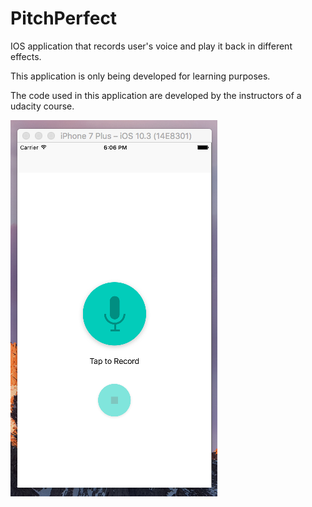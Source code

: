 # PitchPerfect
IOS application that records user's voice and play it back in different effects.

This application is only being developed for learning purposes.

The code used in this application are developed by the instructors of a udacity course. 


![Alt text](https://github.com/amitbinu/PitchPerfect/blob/master/pictures/View1.png?raw=true "Initial Screen")
